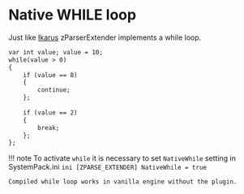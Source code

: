 # Native WHILE loop
Just like [Ikarus](../../../../../notready.md) zParserExtender implements a while loop.

```dae
var int value; value = 10;
while(value > 0)
{
    if (value == 8)
    {
        continue;
    };
 
    if (value == 2)
    {
        break;
    };
};
```
!!! note
    To activate `while` it is necessary to set `NativeWhile` setting in SystemPack.ini
    ```ini
    [ZPARSE_EXTENDER]
    NativeWhile = true
    ```
    
    Compiled while loop works in vanilla engine without the plugin.
